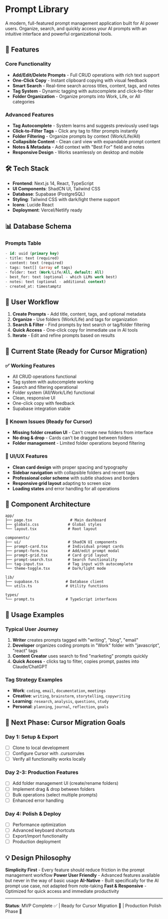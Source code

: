 # Prompt Library

A modern, full-featured prompt management application built for AI power users. Organize, search, and quickly access your AI prompts with an intuitive interface and powerful organizational tools.

## 🚀 Features

### Core Functionality
- **Add/Edit/Delete Prompts** - Full CRUD operations with rich text support
- **One-Click Copy** - Instant clipboard copying with visual feedback
- **Smart Search** - Real-time search across titles, content, tags, and notes
- **Tag System** - Dynamic tagging with autocomplete and click-to-filter
- **Folder Organization** - Organize prompts into Work, Life, or All categories

### Advanced Features
- **Tag Autocomplete** - System learns and suggests previously used tags
- **Click-to-Filter Tags** - Click any tag to filter prompts instantly  
- **Folder Filtering** - Organize prompts by context (Work/Life/All)
- **Collapsible Content** - Clean card view with expandable prompt content
- **Notes & Metadata** - Add context with "Best For" field and notes
- **Responsive Design** - Works seamlessly on desktop and mobile

## 🛠️ Tech Stack

- **Frontend**: Next.js 14, React, TypeScript
- **UI Components**: ShadCN UI, Tailwind CSS
- **Database**: Supabase (PostgreSQL)
- **Styling**: Tailwind CSS with dark/light theme support
- **Icons**: Lucide React
- **Deployment**: Vercel/Netlify ready

## 📊 Database Schema

### Prompts Table
```sql
- id: uuid (primary key)
- title: text (required)
- content: text (required)
- tags: text[] (array of tags)
- folder: text (Work/Life/All, default: All)
- best_for: text (optional - which LLMs work best)
- notes: text (optional - additional context)
- created_at: timestamptz
```

## 🎯 User Workflow

1. **Create Prompts** - Add title, content, tags, and optional metadata
2. **Organize** - Use folders (Work/Life) and tags for organization
3. **Search & Filter** - Find prompts by text search or tag/folder filtering
4. **Quick Access** - One-click copy for immediate use in AI tools
5. **Iterate** - Edit and refine prompts based on results

## 🔧 Current State (Ready for Cursor Migration)

### ✅ Working Features
- All CRUD operations functional
- Tag system with autocomplete working
- Search and filtering operational
- Folder system (All/Work/Life) functional
- Clean, responsive UI
- One-click copy with feedback
- Supabase integration stable

### 🚧 Known Issues (Ready for Cursor)
- **Missing folder creation UI** - Can't create new folders from interface
- **No drag & drop** - Cards can't be dragged between folders
- **Folder management** - Limited folder operations beyond filtering

### 🎨 UI/UX Features
- **Clean card design** with proper spacing and typography
- **Sidebar navigation** with collapsible folders and recent tags
- **Professional color scheme** with subtle shadows and borders
- **Responsive grid layout** adapting to screen size
- **Loading states** and error handling for all operations

## 📝 Component Architecture

```
app/
├── page.tsx                 # Main dashboard
├── globals.css             # Global styles
└── layout.tsx              # Root layout

components/
├── ui/                     # ShadCN UI components
├── prompt-card.tsx         # Individual prompt cards
├── prompt-form.tsx         # Add/edit prompt modal
├── prompt-grid.tsx         # Card grid layout
├── prompt-search.tsx       # Search functionality
├── tag-input.tsx           # Tag input with autocomplete
└── theme-toggle.tsx        # Dark/light mode

lib/
├── supabase.ts            # Database client
└── utils.ts               # Utility functions

types/
└── prompt.ts              # TypeScript interfaces
```

## 🎲 Usage Examples

### Typical User Journey
1. **Writer** creates prompts tagged with "writing", "blog", "email"
2. **Developer** organizes coding prompts in "Work" folder with "javascript", "react" tags
3. **Content Creator** uses search to find "marketing" prompts quickly
4. **Quick Access** - clicks tag to filter, copies prompt, pastes into Claude/ChatGPT

### Tag Strategy Examples
- **Work**: `coding`, `email`, `documentation`, `meetings`
- **Creative**: `writing`, `brainstorm`, `storytelling`, `copywriting`  
- **Learning**: `research`, `analysis`, `questions`, `study`
- **Personal**: `planning`, `journal`, `reflection`, `goals`

## 🚀 Next Phase: Cursor Migration Goals

### Day 1: Setup & Export
- [ ] Clone to local development
- [ ] Configure Cursor with .cursorrules
- [ ] Verify all functionality works locally

### Day 2-3: Production Features  
- [ ] Add folder management UI (create/rename folders)
- [ ] Implement drag & drop between folders
- [ ] Bulk operations (select multiple prompts)
- [ ] Enhanced error handling

### Day 4: Polish & Deploy
- [ ] Performance optimization
- [ ] Advanced keyboard shortcuts
- [ ] Export/import functionality
- [ ] Production deployment

## 💡 Design Philosophy

**Simplicity First** - Every feature should reduce friction in the prompt management workflow
**Power User Friendly** - Advanced features available but never in the way of basic usage
**AI-Native** - Built specifically for the AI prompt use case, not adapted from note-taking
**Fast & Responsive** - Optimized for quick access and immediate productivity

---

**Status**: MVP Complete ✅ | Ready for Cursor Migration 🚀 | Production Polish Phase 🎯
